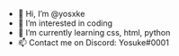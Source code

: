 - 👋 Hi, I’m @yosxke
- 👀 I’m interested in coding
- 🌱 I’m currently learning css, html, python
- 📫 Contact me on Discord: Yosuke#0001
<!---
yosxke/yosxke is a ✨ special ✨ repository because its `README.md` (this file) appears on your GitHub profile.
You can click the Preview link to take a look at your changes.
--->
